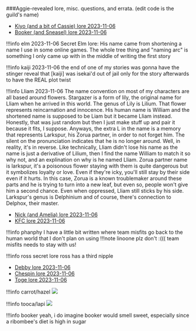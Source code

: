 ###Aggie-revealed lore, misc. questions, and errata. 
(edit code is the guild's name)
- [Kiyo (and a bit of Cassie) lore 2023-11-06](https://rentry.org/cinst)
- [Booker (and Sneasel) lore 2023-11-06](https://rentry.org/d6nob) 

!!!info elm 2023-11-06
	Secret Elm lore: His name came from shortening a name I use in some online games. The whole tree thing and "naming arc" is something I only came up with in the middle of writing the first story

!!!info kaiji 2023-11-06
	the end of one of my stories was gonna have the stinger reveal that [kaiji] was isekai'd out of jail
	only for the story afterwards to have the REAL plot twist

!!!info Lliam 2023-11-06
    The name convention on most of my characters are all based around flowers. Stargazer is a form of lily, the original name for Lliam when he arrived in this world. The genus of Lily is Lilium. That flower represents reincarnation and innocence. His human name is William and the shortened name is supposed to be Liam but it became Lliam instead. Honestly, that was just random but then I just make stuff up and pair it because it fits, I suppose. Anyways, the extra L in the name is a memory that represents Larkspur, his Zorua partner, in order to not forget him. The silent on the pronunciation indicates that he is no longer around. Well, in reality, it's in reverse. Like technically, Lliam didn't lose his name as the name is just a derivative of Lilium, then I find the name William to match it so why not, and an explination on why is he named Lliam. Zorua partner name is larkspur, it's a poisonous flower staying with them is quite dangerous but it symbolizes loyalty or love. Even if they're icky, you'll still stay by their side even if it hurts. In this case, Zorua is a known troublemaker around these parts and he is trying to turn into a new leaf, but even so, people won't give him a second chance. Even when oppressed, Lliam still sticks by his side. Larkspur's genus is Delphinium and of course, there's connection to Delphox, their master.

- [Nick (and Amelia) lore 2023-11-06](https://rentry.org/v3ss4)
- [KFC lore 2023-11-06](https://rentry.org/23edy)

!!!info phanphy
    I have a little bit written where team misfits go back to the human world that I don't plan on using
	!!!note linoone
    	plz don't :(((
   		team misfits needs to stay with us!

!!!info ross
    secret lore ross has a third nipple

- [Debby lore 2023-11-06](https://rentry.org/v5xgp5)
- [Chespin lore 2023-11-06](https://rentry.org/75svz)
- [Toge lore 2023-11-06](https://rentry.org/ip45k)

!!!info carrot/hazel
	![](https://files.catbox.moe/sks8iw.png)

!!!info tooca/lapi
	![](https://files.catbox.moe/xtlg4y.png)

!!!info booker
	yeah, i do imagine booker would smell sweet, especially since a ribombee's diet is high in sugar